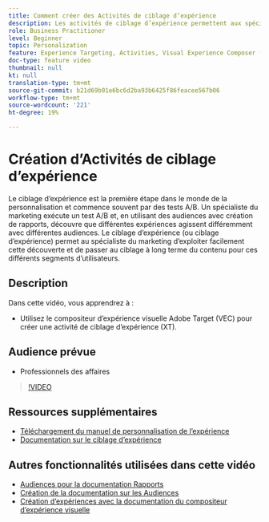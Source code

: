 ```yaml
---
title: Comment créer des Activités de ciblage d’expérience
description: Les activités de ciblage d’expérience permettent aux spécialistes du marketing de cible du contenu spécifique à une audience spécifique. Découvrez les avantages des activités XT et comment les créer et les utiliser.
role: Business Practitioner
level: Beginner
topic: Personalization
feature: Experience Targeting, Activities, Visual Experience Composer (VEC)
doc-type: feature video
thumbnail: null
kt: null
translation-type: tm+mt
source-git-commit: b21d69b01e6bc6d2ba93b6425f86feacee567b06
workflow-type: tm+mt
source-wordcount: '221'
ht-degree: 19%

---
```



# Création d’Activités de ciblage d’expérience

Le ciblage d’expérience est la première étape dans le monde de la personnalisation et commence souvent par des tests A/B. Un spécialiste du marketing exécute un test A/B et, en utilisant des audiences avec création de rapports, découvre que différentes expériences agissent différemment avec différentes audiences. Le ciblage d’expérience (ou ciblage d’expérience) permet au spécialiste du marketing d’exploiter facilement cette découverte et de passer au ciblage à long terme du contenu pour ces différents segments d’utilisateurs.

## Description

Dans cette vidéo, vous apprendrez à :

* Utilisez le compositeur d’expérience visuelle Adobe Target (VEC) pour créer une activité de ciblage d’expérience (XT).

## Audience prévue

* Professionnels des affaires

>[!VIDEO](https://video.tv.adobe.com/v/22418?quality=12)

## Ressources supplémentaires

* [Téléchargement du manuel de personnalisation de l’expérience](https://guided.adobe.com/?promoid=K42KVXHD&amp;mv=other&amp;search=personalization+playbook#recommended/solutions/target)
* [Documentation sur le ciblage d’expérience](https://docs.adobe.com/content/help/en/target/using/activities/experience-targeting/experience-target.html)

## Autres fonctionnalités utilisées dans cette vidéo

* [Audiences pour la documentation Rapports](https://docs.adobe.com/help/en/target/using/audiences/managing-audience-filters.html)
* [Création de la documentation sur les Audiences](https://docs.adobe.com/content/help/en/target/using/audiences/create-audiences/create-audience.html)
* [Création d’expériences avec la documentation du compositeur d’expérience visuelle](https://docs.adobe.com/content/help/en/target/using/experiences/experiences.html)
